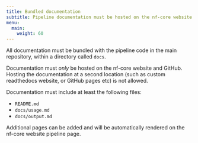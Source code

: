 ```yaml
---
title: Bundled documentation
subtitle: Pipeline documentation must be hosted on the nf-core website
menu:
  main:
    weight: 60
---
```


All documentation must be bundled with the pipeline code in the main repository, within a directory called `docs`.

Documentation must _only_ be hosted on the nf-core website and GitHub.
Hosting the documentation at a second location (such as custom readthedocs website, or GitHub pages etc) is not allowed.

Documentation must include at least the following files:

- `README.md`
- `docs/usage.md`
- `docs/output.md`

Additional pages can be added and will be automatically rendered on the nf-core website pipeline page.
